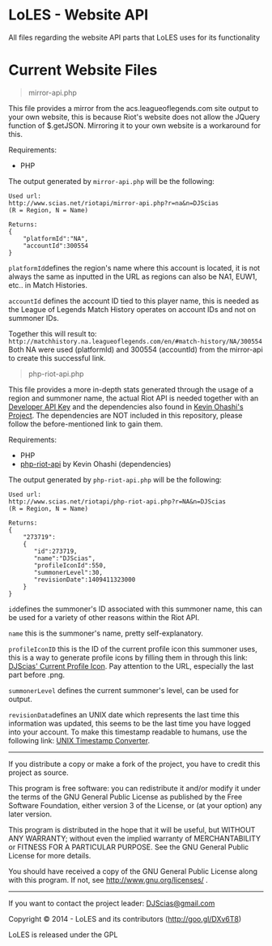 LoLES - Website API
===

All files regarding the website API parts that LoLES uses for its functionality

Current Website Files
===

> mirror-api.php

This file provides a mirror from the acs.leagueoflegends.com site output to your own website, this is because Riot's website does not allow the JQuery function of $.getJSON. Mirroring it to your own website is a workaround for this.

Requirements:

- PHP

The output generated by `mirror-api.php` will be the following:


    Used url:
    http://www.scias.net/riotapi/mirror-api.php?r=na&n=DJScias
    (R = Region, N = Name)

    Returns:
	{
	    "platformId":"NA",
	    "accountId":300554
	}

`platformId`defines the region's name where this account is located, it is not always the same as inputted in the URL as regions can also be NA1, EUW1, etc.. in Match Histories.

`accountId` defines the account ID tied to this player name, this is needed as the League of Legends Match History operates on account IDs and not on summoner IDs.

Together this will result to:
`http://matchhistory.na.leagueoflegends.com/en/#match-history/NA/300554`
Both NA were used (platformId) and 300554 (accountId) from the mirror-api to create this successful link.

> php-riot-api.php

This file provides a more in-depth stats generated through the usage of a region and summoner name, the actual Riot API is needed together with an [Developer API Key](https://developer.riotgames.com/) and the dependencies also found in [Kevin Ohashi's Project](https://github.com/kevinohashi/php-riot-api). The dependencies are NOT included in this repository, please follow the before-mentioned link to gain them.

Requirements:

- PHP
- [php-riot-api](https://github.com/kevinohashi/php-riot-api) by Kevin Ohashi (dependencies)

The output generated by `php-riot-api.php` will be the following:


    Used url:
    http://www.scias.net/riotapi/php-riot-api.php?r=NA&n=DJScias
    (R = Region, N = Name)

    Returns:
    {
	    "273719":
	    {
		   "id":273719,
		   "name":"DJScias",
		   "profileIconId":550,
		   "summonerLevel":30,
		   "revisionDate":1409411323000
		}
	}

`id`defines the summoner's ID associated with this summoner name, this can be used for a variety of other reasons within the Riot API.

`name` this is the summoner's name, pretty self-explanatory.

`profileIconID` this is the ID of the current profile icon this summoner uses, this is a way to generate profile icons by filling them in through this link: [DJScias' Current Profile Icon](http://ddragon.leagueoflegends.com/cdn/4.16.1/img/profileicon/550.png). Pay attention to the URL, especially the last part before .png.

`summonerLevel` defines the current summoner's level, can be used for output.

`revisionData`defines an UNIX date which represents the last time this information was updated, this seems to be the last time you have logged into your account. To make this timestamp readable to humans, use the following link: [UNIX Timestamp Converter](http://www.epochconverter.com/).

***

If you distribute a copy or make a fork of the project, you have to credit this project as source.
	
This program is free software: you can redistribute it and/or modify it under the terms of the GNU General Public License as published by the Free Software Foundation, either version 3 of the License, or (at your option) any later version.
 
This program is distributed in the hope that it will be useful, but WITHOUT ANY WARRANTY; without even the implied warranty of MERCHANTABILITY or FITNESS FOR A PARTICULAR PURPOSE.  See the GNU General Public License for more details.
 
You should have received a copy of the GNU General Public License along with this program.  If not, see http://www.gnu.org/licenses/ .

***

If you want to contact the project leader: DJScias@gmail.com

Copyright © 2014 - LoLES and its contributors (http://goo.gl/DXv6T8)

LoLES is released under the GPL
